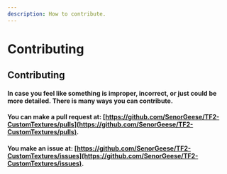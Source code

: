 ```yaml
---
description: How to contribute.
---
```


# Contributing

## Contributing

#### In case you feel like something is improper, incorrect, or just could be more detailed. There is many ways you can contribute.&#x20;

#### You can make a pull request at:  [https://github.com/SenorGeese/TF2-CustomTextures/pulls](https://github.com/SenorGeese/TF2-CustomTextures/pulls).

#### You make an issue at: [https://github.com/SenorGeese/TF2-CustomTextures/issues](https://github.com/SenorGeese/TF2-CustomTextures/issues).

